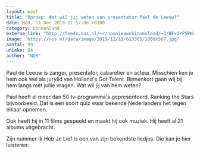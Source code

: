 ```yaml
---
layout: post
title: "Oproep: Wat wil jij weten van presentator Paul de Leeuw?"
date: Wed, 11 Dec 2019 11:57:06 +0100
category: binnenland
externe_link: "http://feeds.nos.nl/~r/nosnieuwsbinnenland/~3/BFv2YP5PNXk/2314261"
image: "https://nos.nl/data/image/2019/12/11/613365/1008x567.jpg"
aantal: 99
unieke: 84
author: "NOS"
---
```


<p>Paul de Leeuw is zanger, presentator, cabaretier en acteur. Misschien ken je hem ook wel als jurylid van Holland's Got Talent. Binnenkort gaan wij bij hem langs met jullie vragen. Wat wil jij van hem weten?</p>
<p>Paul heeft al meer dan 50 tv-programma's gepresenteerd. Ranking the Stars bijvoorbeeld. Dat is een soort quiz waar bekende Nederlanders het tegen elkaar opnemen.</p>
<p>Ook heeft hij in 11 films gespeeld en maakt hij ook muziek. Hij heeft al 21 albums uitgebracht.</p>
<p>Zijn nummer Ik Heb Je Lief is een van zijn bekendste liedjes. Die kan je hier luisteren:</p><img src="http://feeds.feedburner.com/~r/nosnieuwsbinnenland/~4/BFv2YP5PNXk" height="1" width="1" alt=""/>
